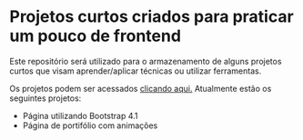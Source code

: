 # Projetos curtos criados para praticar um pouco de frontend
 Este repositório será utilizado para o armazenamento de alguns projetos curtos que visam aprender/aplicar técnicas ou utilizar ferramentas.
 
 Os projetos podem ser acessados <a href="https://brunoamaia.github.io/frontend-projects/">clicando aqui.</a> Atualmente estão os seguintes projetos:
 - Página utilizando Bootstrap 4.1
 - Página de portifólio com animações
